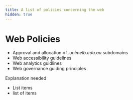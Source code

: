 ```yaml
---
title: A list of policies concerning the web
hidden: true
---
```


# Web Policies

* Approval and allocation of _.unimelb.edu.au_ subdomains
* Web accessibility guidelines
* Web analytics guidlines
* Web governance guiding principles


Explanation needed

* List items
* list of items
